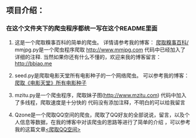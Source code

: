 ## 项目介绍： 

### 在这个文件夹下的爬虫程序都统一写在这个README里面

1. 这是一个爬取糗事百科的简单的爬虫。
  详情请参考我的博客：
  [爬取糗事百科/][1]
  mmjpg.py是一个爬虫程序爬取 http://www.mmjpg.com
  代码中已经加入了详细的注释.
  当然如果你还有什么不懂的，欢迎来我的博客留言：
  http://bbiao.me

2. seed.py是爬取电影天堂所有电影种子的一个网络爬虫。
  可以参考我的博客：
  [爬取《电影天堂》所有电影种子][2]
  
3. mzitu.py是一个爬虫程序，爬取妹子图(http://www.mzitu.com)
  代码中加入了多线程，爬取速度是十分快的
  代码没有添加注释，不明白的可以给我留言

4. Qzone是一个爬取QQ空间的爬虫，爬取了QQ好友的全部说说，留言，以及个人信息等数据，在我的博客中对该爬虫的思路等进行了简单的介绍
，可以参考我的这篇文章[<爬取QQ空间>][3]
  


[1]: http://bbiao.me/2017/09/01/%E7%88%AC%E5%8F%96%E7%B3%97%E4%BA%8B%E7%99%BE%E7%A7%91/
[2]: http://bbiao.me/2017/09/17/%E7%88%AC%E5%8F%96%E3%80%8A%E7%94%B5%E5%BD%B1%E5%A4%A9%E5%A0%82%E3%80%8B%E6%89%80%E6%9C%89%E7%94%B5%E5%BD%B1%E7%A7%8D%E5%AD%90/
[3]: http://bbiao.me/2017/11/23/%E7%88%AC%E5%8F%96QQ%E7%A9%BA%E9%97%B4/

